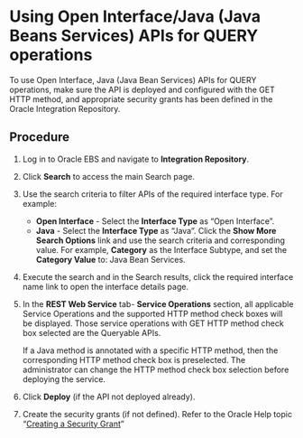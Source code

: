 # Using Open Interface/Java \(Java Beans Services\) APIs for QUERY operations

<head>
  <meta name="guidename" content="Integration"/>
  <meta name="context" content="GUID-ef7cb2f8-4cf6-451f-8f75-db4ce8afab2a"/>
</head>


To use Open Interface, Java \(Java Bean Services\) APIs for QUERY operations, make sure the API is deployed and configured with the GET HTTP method, and appropriate security grants has been defined in the Oracle Integration Repository.

## Procedure

1.  Log in to Oracle EBS and navigate to **Integration Repository**.

2.  Click **Search** to access the main Search page.

3.  Use the search criteria to filter APIs of the required interface type. For example:

    -   **Open Interface** -  Select the **Interface Type** as “Open Interface”.
    -   **Java** -  Select the **Interface Type** as “Java”. Click the **Show More Search Options** link and use the search criteria and corresponding value. For example, **Category** as the Interface Subtype, and set the **Category Value** to: Java Bean Services.
4.  Execute the search and in the Search results, click the required interface name link to open the interface details page.

5.  In the **REST Web Service** tab- **Service Operations** section, all applicable Service Operations and the supported HTTP method check boxes will be displayed. Those service operations with GET HTTP method check box selected are the Queryable APIs.

    If a Java method is annotated with a specific HTTP method, then the corresponding HTTP method check box is preselected. The administrator can change the HTTP method check box selection before deploying the service.

6.  Click **Deploy** \(if the API not deployed already\).

7.  Create the security grants \(if not defined\). Refer to the Oracle Help topic “[Creating a Security Grant](https://docs.oracle.com/cd/E18727_01/doc.121/e12065/T511473T634173.htm#T634188)”